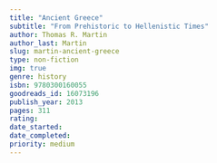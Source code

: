 ```yaml
---
title: "Ancient Greece"
subtitle: "From Prehistoric to Hellenistic Times"
author: Thomas R. Martin
author_last: Martin
slug: martin-ancient-greece
type: non-fiction
img: true
genre: history
isbn: 9780300160055
goodreads_id: 16073196
publish_year: 2013
pages: 311
rating: 
date_started:
date_completed:
priority: medium
---
```

